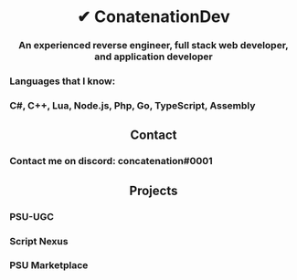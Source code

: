 <h1 align="center">✔ ConatenationDev</h1>
<h3 align="center">An experienced reverse engineer, full stack web developer, and application developer</h3>
<h3 align="left"><b>Languages that I know:</b></h3>
<h3 alight="left">
C#, 
C++, 
Lua, 
Node.js, 
Php, 
Go, 
TypeScript, 
Assembly
</h3>
<h2 align="center">Contact</h2>
<h3 align="left">Contact me on discord: concatenation#0001</h3>
<h2 align="center">Projects</h2>
<h3 align="left">PSU-UGC</h3>
<h3 align="left">Script Nexus</h3>
<h3 align="left">PSU Marketplace</h3>
